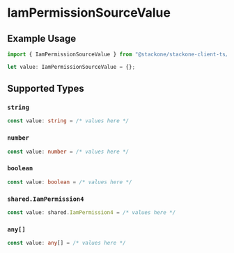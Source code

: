 # IamPermissionSourceValue

## Example Usage

```typescript
import { IamPermissionSourceValue } from "@stackone/stackone-client-ts/sdk/models/shared";

let value: IamPermissionSourceValue = {};
```

## Supported Types

### `string`

```typescript
const value: string = /* values here */
```

### `number`

```typescript
const value: number = /* values here */
```

### `boolean`

```typescript
const value: boolean = /* values here */
```

### `shared.IamPermission4`

```typescript
const value: shared.IamPermission4 = /* values here */
```

### `any[]`

```typescript
const value: any[] = /* values here */
```

